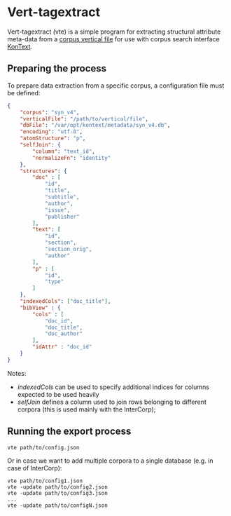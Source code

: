 # Vert-tagextract

Vert-tagextract (vte) is a simple program for extracting structural attribute meta-data
from a [corpus vertical file](https://www.sketchengine.co.uk/documentation/preparing-corpus-text/)
for use with corpus search interface [KonText](https://github.com/czcorpus/kontext).

## Preparing the process

To prepare data extraction from a specific corpus, a configuration file must be defined:

```json
{
    "corpus": "syn_v4",
    "verticalFile": "/path/to/vertical/file",
    "dbFile": "/var/opt/kontext/metadata/syn_v4.db",
    "encoding": "utf-8",
    "atomStructure": "p",
    "selfJoin": {
        "column": "text_id",
        "normalizeFn": "identity"
    },
    "structures": {
        "doc" : [
            "id",
            "title",
            "subtitle",
            "author",
            "issue",
            "publisher"
        ],
        "text": [
            "id",
            "section",
            "section_orig",
            "author"
        ],
        "p" : [
            "id",
            "type"
        ]
    },
    "indexedCols": ["doc_title"],
    "bibView" : {
        "cols" : [
            "doc_id",
            "doc_title",
            "doc_author"
        ],
        "idAttr" : "doc_id"
    }
}
```

Notes:

* *indexedCols* can be used to specify additional indices for columns expected to be used heavily
* *selfJoin* defines a column used to join rows belonging to different corpora (this is used mainly
  with the InterCorp);

## Running the export process

```
vte path/to/config.json
```

Or in case we want to add multiple corpora to a single database
(e.g. in case of InterCorp):

```
vte path/to/config1.json
vte -update path/to/config2.json
vte -update path/to/config3.json
...
vte -update path/to/configN.json
```
